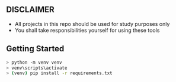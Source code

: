 ## DISCLAIMER
- All projects in this repo should be used for study purposes only
- You shall take responsibilities yourself for using these tools

## Getting Started
```bash
> python -m venv venv
> venv\scripts\activate
> (venv) pip install -r requirements.txt
```
